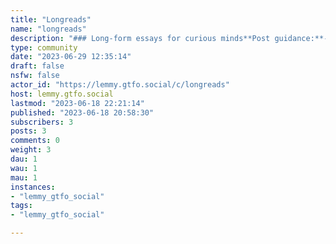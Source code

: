 ```yaml
---
title: "Longreads" 
name: "longreads"
description: "### Long-form essays for curious minds**Post guidance:**- Articles should be longer than your average blog post. - Non-fiction preferred, but fiction is okay- Restrict commentary / personal views to the comments when posting.**Comment guidance**1. Don't be a dick:2. See No.1"
type: community
date: "2023-06-29 12:35:14"
draft: false
nsfw: false
actor_id: "https://lemmy.gtfo.social/c/longreads"
host: lemmy.gtfo.social
lastmod: "2023-06-18 22:21:14"
published: "2023-06-18 20:58:30"
subscribers: 3
posts: 3
comments: 0
weight: 3
dau: 1
wau: 1
mau: 1
instances:
- "lemmy_gtfo_social"
tags: 
- "lemmy_gtfo_social"

---
```

